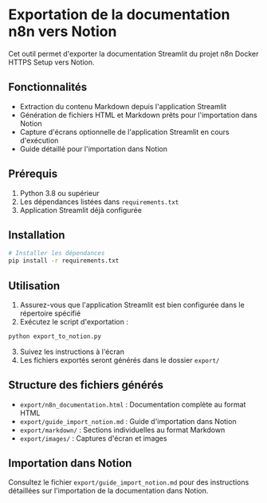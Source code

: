 # Exportation de la documentation n8n vers Notion

Cet outil permet d'exporter la documentation Streamlit du projet n8n Docker HTTPS Setup vers Notion.

## Fonctionnalités

- Extraction du contenu Markdown depuis l'application Streamlit
- Génération de fichiers HTML et Markdown prêts pour l'importation dans Notion
- Capture d'écrans optionnelle de l'application Streamlit en cours d'exécution
- Guide détaillé pour l'importation dans Notion

## Prérequis

1. Python 3.8 ou supérieur
2. Les dépendances listées dans `requirements.txt`
3. Application Streamlit déjà configurée

## Installation

```bash
# Installer les dépendances
pip install -r requirements.txt
```

## Utilisation

1. Assurez-vous que l'application Streamlit est bien configurée dans le répertoire spécifié
2. Exécutez le script d'exportation :

```bash
python export_to_notion.py
```

3. Suivez les instructions à l'écran
4. Les fichiers exportés seront générés dans le dossier `export/`

## Structure des fichiers générés

- `export/n8n_documentation.html` : Documentation complète au format HTML
- `export/guide_import_notion.md` : Guide d'importation dans Notion
- `export/markdown/` : Sections individuelles au format Markdown
- `export/images/` : Captures d'écran et images

## Importation dans Notion

Consultez le fichier `export/guide_import_notion.md` pour des instructions détaillées sur l'importation de la documentation dans Notion.

